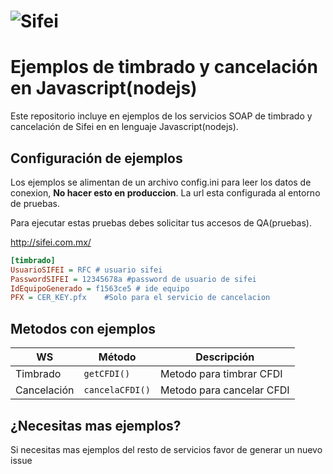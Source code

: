 # ![Sifei](https://www.sifei.com.mx/web/image/res.company/1/logo?unique=38c7250)




# Ejemplos de timbrado y cancelación en Javascript(nodejs)

Este repositorio incluye en ejemplos de los servicios SOAP de timbrado y cancelación de Sifei en en lenguaje Javascript(nodejs).

## Configuración de ejemplos



Los ejemplos se alimentan de un archivo config.ini para leer los datos de conexion, **No hacer esto en produccion**.
La url esta configurada al entorno de pruebas.

Para ejecutar estas pruebas debes solicitar tus accesos de QA(pruebas).

http://sifei.com.mx/

```ini
[timbrado]
UsuarioSIFEI = RFC # usuario sifei
PasswordSIFEI = 12345678a #password de usuario de sifei 
IdEquipoGenerado = f1563ce5 # ide equipo
PFX = CER_KEY.pfx    #Solo para el servicio de cancelacion
```
## Metodos con ejemplos

WS           | Método           |Descripción
------------ | -----------------|-------------
Timbrado     | `getCFDI()`      |Metodo para timbrar CFDI
Cancelación  | `cancelaCFDI()`  | Metodo para cancelar CFDI

## ¿Necesitas mas ejemplos?
Si necesitas mas ejemplos del resto de servicios favor de generar un nuevo issue